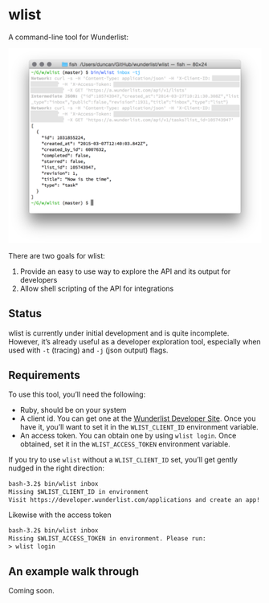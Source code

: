 # wlist

A command-line tool for Wunderlist:

![Screenshoot of wlist](screenshot.png)

There are two goals for wlist:
 
1. Provide an easy to use way to explore the API and its output for developers
2. Allow shell scripting of the API for integrations

## Status

wlist is currently under initial development and is quite incomplete. However, it’s already useful as a developer exploration tool, especially when used with `-t` (tracing) and `-j` (json output) flags. 

 
## Requirements

To use this tool, you’ll need the following:

* Ruby, should be on your system
* A client id. You can get one at the [Wunderlist Developer Site](https://developer.wunderlist.com/applications). Once you have it, you’ll want to set it in the `WLIST_CLIENT_ID` environment variable.
* An access token. You can obtain one by using `wlist login`. Once obtained, set it in the `WLIST_ACCESS_TOKEN` environment variable.

If you try to use `wlist` without a `WLIST_CLIENT_ID` set, you’ll get gently nudged in the right direction:


    bash-3.2$ bin/wlist inbox
    Missing $WLIST_CLIENT_ID in environment
    Visit https://developer.wunderlist.com/applications and create an app!

Likewise with the access token

    bash-3.2$ bin/wlist inbox 
    Missing $WLIST_ACCESS_TOKEN in environment. Please run:
    > wlist login
    
## An example walk through

Coming soon.